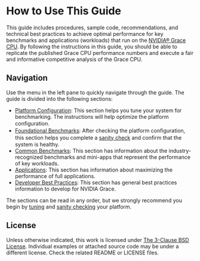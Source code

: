 # How to Use This Guide

This guide includes procedures, sample code, recommendations, and technical best practices to achieve optimal performance for key benchmarks and applications (workloads) that run on the [NVIDIA® Grace CPU](https://www.nvidia.com/en-us/data-center/grace-cpu/). By following the instructions in this guide, you should be able to replicate the published Grace CPU performance numbers and execute a fair and informative competitive analysis of the Grace CPU.

## Navigation

Use the menu in the left pane to quickly navigate through the guide. The guide is divided into the following sections:

* [Platform Configuration](platform.md): This section helps you tune your system for benchmarking. The instructions will help optimize the platform conﬁguration.
* [Foundational Benchmarks](foundations/index.md): After checking the platform conﬁguration, this section helps you complete a [sanity check](foundations/index.md) and conﬁrm that the system is healthy.
* [Common Benchmarks](benchmarks/index.md): This section has information about the industry-recognized benchmarks and mini-apps that represent the performance of key workloads.
* [Applications](applications/index.md): This section has information about maximizing the performance of full applications. 
* [Developer Best Practices](developer/index.md): This section has general best practices information to develop for NVIDIA Grace.

The sections can be read in any order, but we strongly recommend you begin by [tuning](platform.md) and [sanity checking](foundations/index.md) your platform.


## License

Unless otherwise indicated, this work is licensed under
[The 3-Clause BSD License](https://opensource.org/license/bsd-3-clause/).  Individual examples or attached source code may be under a different license.  Check the related README or LICENSE files.

